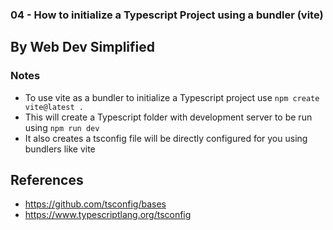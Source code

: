 ### 04 - How to initialize a Typescript Project using a bundler (vite)

## By Web Dev Simplified

### Notes

- To use vite as a bundler to initialize a Typescript project use `npm create vite@latest .`
- This will create a Typescript folder with development server to be run using `npm run dev`
- It also creates a tsconfig file will be directly configured for you using bundlers like vite

## References

- https://github.com/tsconfig/bases
- https://www.typescriptlang.org/tsconfig
